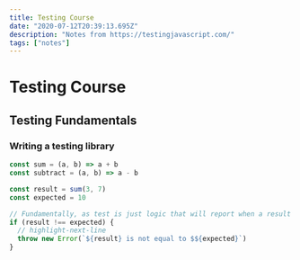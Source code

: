 ```yaml
---
title: Testing Course
date: "2020-07-12T20:39:13.695Z"
description: "Notes from https://testingjavascript.com/"
tags: ["notes"]
---
```


# Testing Course

## Testing Fundamentals

### Writing a testing library

```javascript
const sum = (a, b) => a + b
const subtract = (a, b) => a - b

const result = sum(3, 7)
const expected = 10

// Fundamentally, as test is just logic that will report when a result is not equal to the expected result
if (result !== expected) {
  // highlight-next-line
  throw new Error(`${result} is not equal to $${expected}`)
}
```
